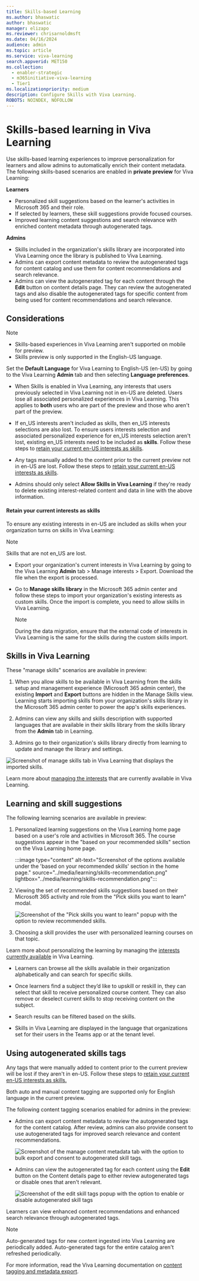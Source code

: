 ```yaml
---
title: Skills-based Learning 
ms.author: bhaswatic
author: bhaswatic
manager: elizapo
ms.reviewer: chrisarnoldmsft
ms.date: 04/16/2024
audience: admin
ms.topic: article
ms.service: viva-learning
search.appverid: MET150
ms.collection:
  - enabler-strategic
  - m365initiative-viva-learning
  - Tier1
ms.localizationpriority: medium
description: Configure Skills with Viva Learning.
ROBOTS: NOINDEX, NOFOLLOW
---
```


# Skills-based learning in Viva Learning

Use skills-based learning experiences to improve personalization for learners and allow admins to automatically enrich their content metadata.
The following skills-based scenarios are enabled in **private preview** for Viva Learning:

**Learners**

- Personalized skill suggestions based on the learner's activities in Microsoft 365 and their role.
- If selected by learners, these skill suggestions provide focused courses. 
- Improved learning content suggestions and search relevance with enriched content metadata through autogenerated tags.

**Admins**

- Skills included in the organization's skills library are incorporated into Viva Learning once the library is published to Viva Learning.
- Admins can export content metadata to review the autogenerated tags for content catalog and use them for content recommendations and search relevance. 
- Admins can view the autogenerated tag for each content through the **Edit** button on content details page. They can review the autogenerated tags and also disable the autogenerated tags for specific content from being used for content recommendations and search relevance.

## Considerations 

> [!NOTE]
> - Skills-based experiences in Viva Learning aren't supported on mobile for preview. 
> - Skills preview is only supported in the English-US language.

Set the **Default Language** for Viva Learning to English-US (en-US) by going to the Viva Learning **Admin** tab and then selecting **Language preferences**.

- When Skills is enabled in Viva Learning, any interests that users previously selected in Viva Learning not in en-US are deleted. Users lose all associated personalized experiences in Viva Learning. This applies to **both** users who are part of the preview and those who aren't part of the preview.  

- If en_US interests aren't included as skills, then en_US interests selections are also lost.
To ensure users interests selection and associated personalized experience for en_US interests selection aren't lost, existing en_US interests need to be included as **skills**. Follow these steps to [retain your current en-US interests as skills](#retain-your-current-interests-as-skills).


- Any tags manually added to the content prior to the current preview not in en-US are lost. Follow these steps to [retain your current en-US interests as skills](#retain-your-current-interests-as-skills).

- Admins should only select **Allow Skills in Viva Learning** if they're ready to delete existing interest-related content and data in line with the above information. 


#### Retain your current interests as skills

To ensure any existing interests in en-US are included as skills when your organization turns on skills in Viva Learning: 

> [!NOTE] 
> Skills that are not en_US are lost.

- Export your organization's current interests in Viva Learning by going to the Viva Learning **Admin** tab > Manage interests > Export. Download the file when the export is processed. 

- Go to **Manage skills library** in the Microsoft 365 admin center and follow these steps to import your organization's existing interests as custom skills. Once the import is complete, you need to allow skills in Viva Learning.

  > [!NOTE]
  > During the data migration, ensure that the external code of interests in Viva Learning is the same for the skills during the custom skills import.

## Skills in Viva Learning

These "manage skills" scenarios are available in preview:

1. When you allow skills to be available in Viva Learning from the skills setup and management experience (Microsoft 365 admin center), the existing **Import** and **Export** buttons are hidden in the Manage Skills view. Learning starts importing skills from your organization's skills library in the Microsoft 365 admin center to power the app's skills experiences. 

2. Admins can view any skills and skills description with supported languages that are available in their skills library from the skills library from the **Admin** tab in Learning.

3. Admins go to their organization's skills library directly from learning to update and manage the library and settings.


![Screenshot of manage skills tab in Viva Learning that displays the imported skills.](../media/learning/skills-learning-manage-skills.png)


Learn more about [managing the interests](/viva/learning/interests) that are currently available in Viva Learning. 

## Learning and skill suggestions

The following learning scenarios are available in preview:

1. Personalized learning suggestions on the Viva Learning home page based on a user's role and activities in Microsoft 365. The course suggestions appear in the "based on your recommended skills" section on the Viva Learning home page. 

   :::image type="content" alt-text="Screenshot of the options available under the 'based on your recommended skills' section in the home page." source="../media/learning/skills-recommendation.png" lightbox="../media/learning/skills-recommendation.png":::

1. Viewing the set of recommended skills suggestions based on their Microsoft 365 activity and role from the "Pick skills you want to learn" modal. 

   ![Screenshot of the "Pick skills you want to learn" popup with the option to review recommended skills.](../media/learning/skills-pick-skills.png)

1. Choosing a skill provides the user with personalized learning courses on that topic. 

Learn more about personalizing the learning by managing the [interests currently available](https://support.microsoft.com/en-au/office/personalize-your-learning-with-viva-learning-ca774f08-6bed-441b-a74b-3aac15cd9019) in Viva Learning.

- Learners can browse all the skills available in their organization alphabetically and can search for specific skills.

- Once learners find a subject they’d like to upskill or reskill in, they can select that skill to receive personalized course content. They can also remove or deselect current skills to stop receiving content on the subject. 

- Search results can be filtered based on the skills.

- Skills in Viva Learning are displayed in the language that organizations set for their users in the Teams app or at the tenant level. 

## Using autogenerated skills tags 

Any tags that were manually added to content prior to the current preview will be lost if they aren't in en-US. Follow these steps to [retain your current en-US interests as skills.](#retain-your-current-interests-as-skills)

Both auto and manual content tagging are supported only for English language in the current preview. 

The following content tagging scenarios enabled for admins in the preview:

- Admins can export content metadata to review the autogenerated tags for the content catalog. After review, admins can also provide consent to use autogenerated tags for improved search relevance and content recommendations. 

  ![Screenshot of the manage content metadata tab with the option to bulk export and consent to autogenerated skill tags.](../media/learning/skills-bulk-import.png)

- Admins can view the autogenerated tag for each content using the **Edit** button on the Content details page to either review autogenerated tags or disable ones that aren't relevant.

  ![Screenshot of the edit skill tags popup with the option to enable or disable autogenerated skill tags](../media/learning/skills-autogenerated-tags.png)

Learners can view enhanced content recommendations and enhanced search relevance through autogenerated tags. 

> [!NOTE]
> Auto-generated tags for new content ingested into Viva Learning are periodically added. Auto-generated tags for the entire catalog aren't refreshed periodically.

For more information, read the Viva Learning documentation on [content tagging and metadata export](/viva/learning/content-tagging).